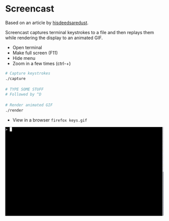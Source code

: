 # Screencast
Based on an article by [hisdeedsaredust](https://github.com/hisdeedsaredust).

Screencast captures terminal keystrokes to a file and then replays them while rendering the display to an animated GIF.

- Open terminal
- Make full screen (F11)
- Hide menu
- Zoom in a few times (ctrl-+)

```bash
# Capture keystrokes
./capture

# TYPE SOME STUFF
# Followed by ^D

# Render animated GIF
./render
```

- View in a browser ```firefox keys.gif```

![](https://raw.githubusercontent.com/deanturpin/feedback/master/examples/echo/keys.gif)
